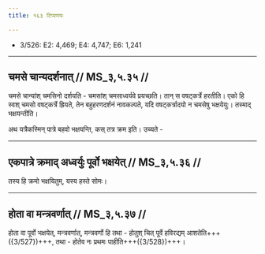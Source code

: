 ```yaml
---
title: १६३ टिप्पणयः

---
```

- 3/526: E2: 4,469; E4: 4,747; E6: 1,241

____________________________________________


## चमसे चान्यदर्शनात् // MS_३,५.३५ //

चमसे चान्यांश् चमसिनो दर्शयति - चमसांश् चमसाध्वर्यवे प्रयच्छति। तान् स वषट्कर्त्रे हरतीति। एको हि स्वश् चमसो वषट्कर्त्रे ह्रियते, तेन बहुहरणदर्शनं नावकल्पते, यदि वषट्कर्त्रादयो न चमसेषु भक्षयेयुः। तस्माद् भक्षयन्तीति।

अथ यत्रैकस्मिन् पात्रे बहवो भक्षयन्ति, कस् तत्र क्रम इति। उच्यते -

____________________________________________


## एकपात्रे क्रमाद् अध्वर्युः पूर्वो भक्षयेत् // MS_३,५.३६ //

तस्य हि क्रमो भक्षयितुम्, यस्य हस्ते सोमः।


____________________________________________


## होता वा मन्त्रवर्णात् // MS_३,५.३७ //

होता वा पूर्वो भक्षयेत्, मन्त्रवर्णात्, मन्त्रवर्णो हि तथा - होतुश् चित् पूर्वे हविरद्यम् आशतेति+++({3/527})+++, तथा - होतेव नः प्रथमः पाहीति+++({3/528})+++।